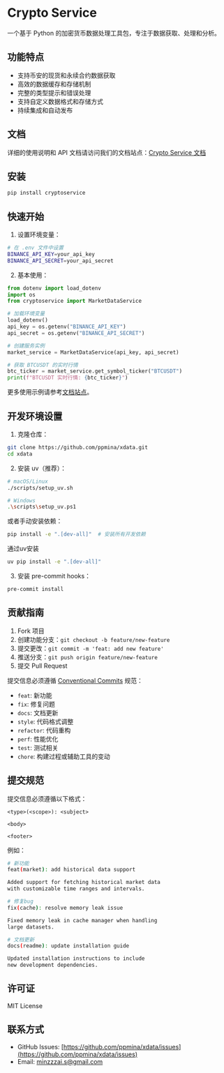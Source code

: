 # Crypto Service

一个基于 Python 的加密货币数据处理工具包，专注于数据获取、处理和分析。

## 功能特点

- 支持币安的现货和永续合约数据获取
- 高效的数据缓存和存储机制
- 完整的类型提示和错误处理
- 支持自定义数据格式和存储方式
- 持续集成和自动发布

## 文档

详细的使用说明和 API 文档请访问我们的文档站点：[Crypto Service 文档](https://ppmina.github.io/Xdata/)

## 安装

```bash
pip install cryptoservice
```

## 快速开始

1. 设置环境变量：

```bash
# 在 .env 文件中设置
BINANCE_API_KEY=your_api_key
BINANCE_API_SECRET=your_api_secret
```

2. 基本使用：

```python
from dotenv import load_dotenv
import os
from cryptoservice import MarketDataService

# 加载环境变量
load_dotenv()
api_key = os.getenv("BINANCE_API_KEY")
api_secret = os.getenv("BINANCE_API_SECRET")

# 创建服务实例
market_service = MarketDataService(api_key, api_secret)

# 获取 BTCUSDT 的实时行情
btc_ticker = market_service.get_symbol_ticker("BTCUSDT")
print(f"BTCUSDT 实时行情: {btc_ticker}")
```

更多使用示例请参考[文档站点](https://ppmina.github.io/Xdata/examples/basic/)。

## 开发环境设置

1. 克隆仓库：
```bash
git clone https://github.com/ppmina/xdata.git
cd xdata
```

2. 安装 uv（推荐）：
```bash
# macOS/Linux
./scripts/setup_uv.sh

# Windows
.\scripts\setup_uv.ps1
```

或者手动安装依赖：
```bash
pip install -e ".[dev-all]"  # 安装所有开发依赖
```
通过uv安装
```bash
uv pip install -e ".[dev-all]"
```

3. 安装 pre-commit hooks：
```bash
pre-commit install
```

## 贡献指南

1. Fork 项目
2. 创建功能分支：`git checkout -b feature/new-feature`
3. 提交更改：`git commit -m 'feat: add new feature'`
4. 推送分支：`git push origin feature/new-feature`
5. 提交 Pull Request

提交信息必须遵循 [Conventional Commits](https://www.conventionalcommits.org/) 规范：

- `feat`: 新功能
- `fix`: 修复问题
- `docs`: 文档更新
- `style`: 代码格式调整
- `refactor`: 代码重构
- `perf`: 性能优化
- `test`: 测试相关
- `chore`: 构建过程或辅助工具的变动


## 提交规范

提交信息必须遵循以下格式：
```
<type>(<scope>): <subject>

<body>

<footer>
```

例如：
```bash
# 新功能
feat(market): add historical data support

Added support for fetching historical market data
with customizable time ranges and intervals.

# 修复bug
fix(cache): resolve memory leak issue

Fixed memory leak in cache manager when handling
large datasets.

# 文档更新
docs(readme): update installation guide

Updated installation instructions to include
new development dependencies.
```

## 许可证

MIT License

## 联系方式

- GitHub Issues: [https://github.com/ppmina/xdata/issues](https://github.com/ppmina/xdata/issues)
- Email: minzzzai.s@gmail.com
